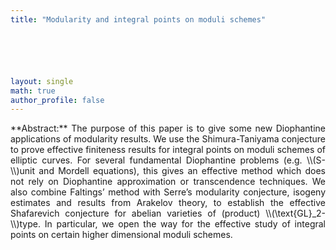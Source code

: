 ```yaml
---
title: "Modularity and integral points on moduli schemes"






layout: single
math: true
author_profile: false
---
```

<div style="text-align: justify !important; text-justify: inter-word;" markdown="1">
**Abstract:** The purpose of this paper is to give some new Diophantine applications of modularity results. We use the Shimura-Taniyama conjecture to prove effective finiteness results for integral points on moduli schemes of elliptic curves. For several fundamental Diophantine problems (e.g. \\(S-\\)unit and Mordell equations), this gives an effective method which does not rely on Diophantine approximation or transcendence techniques. We also combine Faltings’ method with Serre’s modularity conjecture, isogeny estimates and results from Arakelov theory, to establish the effective Shafarevich conjecture for abelian varieties of (product) \\(\text{GL}_2-\\)type. In particular, we open the way for the effective study of integral points on certain higher dimensional moduli schemes.
